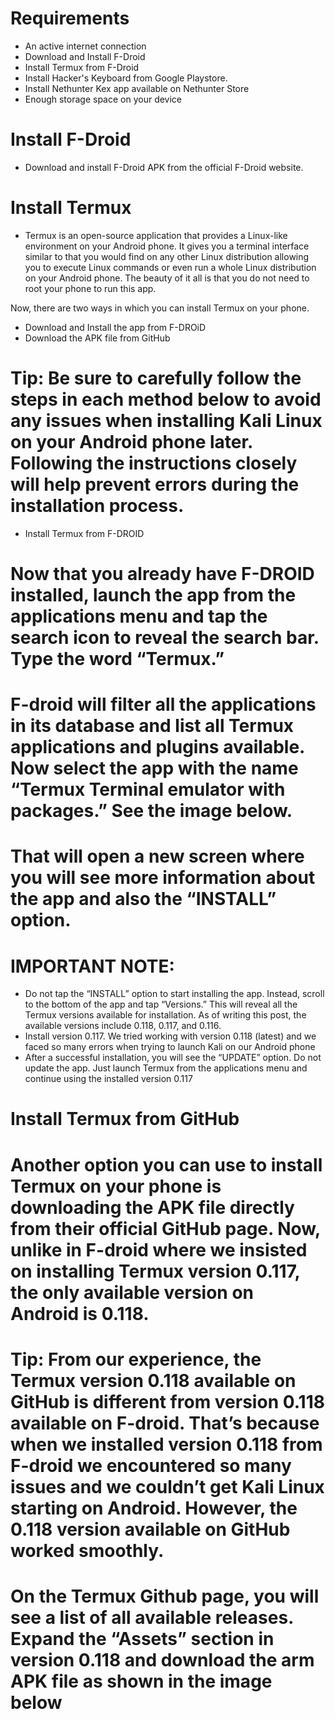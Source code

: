 # Requirements
- An active internet connection
- Download and Install F-Droid
- Install Termux from F-Droid
- Install Hacker's Keyboard from Google Playstore.
- Install Nethunter Kex app available on Nethunter Store
- Enough storage space on your device
#  Install F-Droid
- Download and install F-Droid APK from the official F-Droid website.
# Install Termux
- Termux is an open-source application that provides a Linux-like environment on your Android phone. It gives you a terminal interface similar to that you would find on any other Linux distribution allowing you to execute Linux commands or even run a whole Linux distribution on your Android phone. The beauty of it all is that you do not need to root your phone to run this app.

Now, there are two ways in which you can install Termux on your phone.

- Download and Install the app from F-DROiD
- Download the APK file from GitHub
# Tip: Be sure to carefully follow the steps in each method below to avoid any issues when installing Kali Linux on your Android phone later. Following the instructions closely will help prevent errors during the installation process.

- Install Termux from F-DROID
# Now that you already have F-DROID installed, launch the app from the applications menu and tap the search icon to reveal the search bar. Type the word “Termux.”
# F-droid will filter all the applications in its database and list all Termux applications and plugins available. Now select the app with the name “Termux Terminal emulator with packages.” See the image below.
# That will open a new screen where you will see more information about the app and also the “INSTALL” option.
# IMPORTANT NOTE:
- Do not tap the “INSTALL” option to start installing the app. Instead, scroll to the bottom of the app and tap “Versions.” This will reveal all the Termux versions available for installation. As of writing this post, the available versions include 0.118, 0.117, and 0.116.
- Install version 0.117. We tried working with version 0.118 (latest) and we faced so many errors when trying to launch Kali on our Android phone
- After a successful installation, you will see the “UPDATE” option. Do not update the app. Just launch Termux from the applications menu and continue using the installed version 0.117
# Install Termux from GitHub
# Another option you can use to install Termux on your phone is downloading the APK file directly from their official GitHub page. Now, unlike in F-droid where we insisted on installing Termux version 0.117, the only available version on Android is 0.118.

# Tip: From our experience, the Termux version 0.118 available on GitHub is different from version 0.118 available on F-droid. That’s because when we installed version 0.118 from F-droid we encountered so many issues and we couldn’t get Kali Linux starting on Android. However, the 0.118 version available on GitHub worked smoothly.

# On the Termux Github page, you will see a list of all available releases. Expand the “Assets” section in version 0.118 and download the arm APK file as shown in the image below

